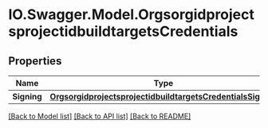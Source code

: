 # IO.Swagger.Model.OrgsorgidprojectsprojectidbuildtargetsCredentials
## Properties

Name | Type | Description | Notes
------------ | ------------- | ------------- | -------------
**Signing** | [**OrgsorgidprojectsprojectidbuildtargetsCredentialsSigning**](OrgsorgidprojectsprojectidbuildtargetsCredentialsSigning.md) |  | [optional] 

[[Back to Model list]](../README.md#documentation-for-models) [[Back to API list]](../README.md#documentation-for-api-endpoints) [[Back to README]](../README.md)

